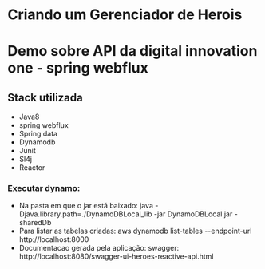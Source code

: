 # Criando um Gerenciador de Herois
# Demo sobre API da digital innovation one - spring webflux 

## Stack utilizada

* Java8
* spring webflux
* Spring data
* Dynamodb
* Junit
* Sl4j
* Reactor

### Executar dynamo:
- Na pasta em que o jar está baixado: java -Djava.library.path=./DynamoDBLocal_lib -jar DynamoDBLocal.jar -sharedDb
- Para listar as tabelas criadas:  aws dynamodb list-tables --endpoint-url http://localhost:8000
- Documentacao gerada pela aplicação: swagger: http://localhost:8080/swagger-ui-heroes-reactive-api.html
